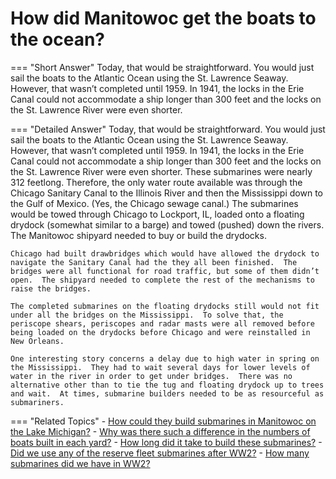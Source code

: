 # How did Manitowoc get the boats to the ocean?


=== "Short Answer"
    Today, that would be straightforward. You would just sail the boats to the Atlantic Ocean using the St. Lawrence Seaway. However, that wasn’t completed until 1959. In 1941, the locks in the Erie Canal could not accommodate a ship longer than 300 feet and the locks on the St. Lawrence River were even shorter.

=== "Detailed Answer"
    Today, that would be straightforward.  You would just sail the boats to the Atlantic Ocean using the St. Lawrence Seaway.  However, that wasn’t completed until 1959.  In 1941, the locks in the Erie Canal could not accommodate a ship longer than 300 feet and the locks on the St. Lawrence River were even shorter.  These submarines were nearly 312 feetlong.  Therefore, the only water route available was through the Chicago Sanitary Canal to the Illinois River and then the Mississippi down to the Gulf of Mexico.  (Yes, the Chicago sewage canal.)  The submarines would be towed through Chicago to Lockport, IL, loaded onto a floating drydock (somewhat similar to a barge) and towed (pushed) down the rivers.  The Manitowoc shipyard needed to buy or build the drydocks.

    Chicago had built drawbridges which would have allowed the drydock to navigate the Sanitary Canal had the they all been finished.  The bridges were all functional for road traffic, but some of them didn’t open.  The shipyard needed to complete the rest of the mechanisms to raise the bridges.

    The completed submarines on the floating drydocks still would not fit under all the bridges on the Mississippi.  To solve that, the periscope shears, periscopes and radar masts were all removed before being loaded on the drydocks before Chicago and were reinstalled in New Orleans.

    One interesting story concerns a delay due to high water in spring on the Mississippi.  They had to wait several days for lower levels of water in the river in order to get under bridges.  There was no alternative other than to tie the tug and floating drydock up to trees and wait.  At times, submarine builders needed to be as resourceful as submariners.

=== "Related Topics"
    - [How could they build submarines in Manitowoc on the Lake Michigan?](./how-could-they-build-submarines-in-manitowoc-on-the-lake-michigan.md)
    - [Why was there such a difference in the numbers of boats built in each yard?](./why-was-there-such-a-difference-in-the-numbers-of-boats-built-i-893ecf4b.md)
    - [How long did it take to build these submarines?](./how-long-did-it-take-to-build-these-submarines.md)
    - [Did we use any of the reserve fleet submarines after WW2?](./did-we-use-any-of-the-reserve-fleet-submarines-after-ww2.md)
    - [How many submarines did we have in WW2?](./how-many-submarines-did-we-have-in-ww2.md)
